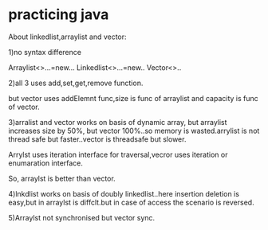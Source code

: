 # practicing java

About linkedlist,arraylist and vector:

1)no syntax difference

Arraylist<>...=new...
Linkedlist<>...=new..
Vector<>..

2)all 3 uses add,set,get,remove function.

but vector uses addElemnt func,size is func of arraylist and capacity is func of vector.

3)arralist and vector works on basis of dynamic array, but arraylist increases size by 50%, but vector 100%..so memory is wasted.arrylist is not thread safe but faster..vector is threadsafe but slower.

Arrylst uses iteration interface for traversal,vecror uses iteration or enumaration interface.

So, arraylst is better than vector.

4)lnkdlist works on basis of doubly linkedlist..here insertion deletion is easy,but in arraylst is diffclt.but in case of access the scenario is reversed.

5)Arraylst not synchronised but vector sync.
